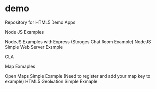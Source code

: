 demo
====

Repository for HTML5 Demo Apps


Node JS Examples

NodeJS Examples with Express (Stooges Chat Room Example)
NodeJS Simple Web Server Example

CLA

Map Exmaples

Open Maps Simple Example (Need to register and add your map key to example)
HTML5 Geoloation Simple Exmaple

